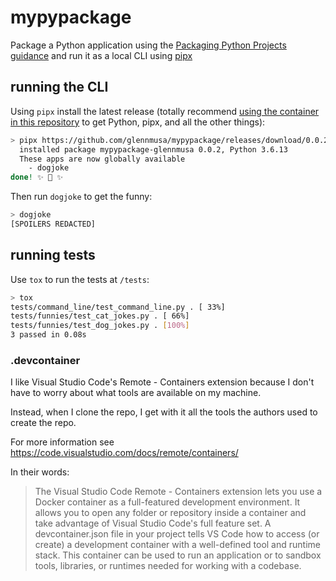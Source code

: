 # mypypackage

Package a Python application using the [Packaging Python Projects guidance](https://packaging.python.org/tutorials/packaging-projects/) and run it as a local CLI using [pipx](https://pypi.org/project/pipx/)

## running the CLI

Using `pipx` install the latest release (totally recommend [using the container in this repository](#.devcontainer) to get Python, pipx, and all the other things):

```bash
> pipx https://github.com/glennmusa/mypypackage/releases/download/0.0.2/mypypackage-glennmusa-0.0.2.tar.gz
  installed package mypypackage-glennmusa 0.0.2, Python 3.6.13
  These apps are now globally available
    - dogjoke
done! ✨ 🌟 ✨
```

Then run `dogjoke` to get the funny:

```bash
> dogjoke
[SPOILERS REDACTED]
```

## running tests

Use `tox` to run the tests at `/tests`:

```bash
> tox
tests/command_line/test_command_line.py . [ 33%]
tests/funnies/test_cat_jokes.py . [ 66%]
tests/funnies/test_dog_jokes.py . [100%]
3 passed in 0.08s
```

### .devcontainer

I like Visual Studio Code's Remote - Containers extension because I don't have to worry about what tools are available on my machine.

Instead, when I clone the repo, I get with it all the tools the authors used to create the repo.

For more information see <https://code.visualstudio.com/docs/remote/containers/>

In their words:

> The Visual Studio Code Remote - Containers extension lets you use a Docker container as a full-featured development environment. It allows you to open any folder or repository inside a container and take advantage of Visual Studio Code's full feature set. A devcontainer.json file in your project tells VS Code how to access (or create) a development container with a well-defined tool and runtime stack. This container can be used to run an application or to sandbox tools, libraries, or runtimes needed for working with a codebase.